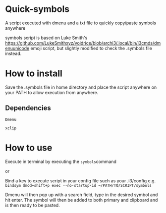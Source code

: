 # Quick-symbols
A script executed with dmenu and a txt file to quickly copy/paste symbols anywhere

symbols script is based on Luke Smith's https://github.com/LukeSmithxyz/voidrice/blob/archi3/.local/bin/i3cmds/dmenuunicode emoji script, but slightly modified to check the .symbols file instead. 

# How to install
Save the .symbols file in home directory and place the script anywhere on your PATH to allow execution from anywhere.

## Dependencies
 `Dmenu`

 `xclip`

# How to use
Execute in terminal by executing the `symbols`command

or 

Bind a key to execute script in your config file such as your .i3/config 
e.g. `bindsym $mod+shift+p exec --no-startup-id ~/PATH/TO/SCRIPT/symbols`

Dmenu will then pop up with a search field, type in the desired symbol and hit enter. The symbol will then be added to both primary and clipboard and is then ready to be pasted.


